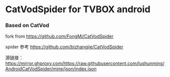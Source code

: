 # CatVodSpider  for TVBOX android 

### Based on CatVod

fork from https://github.com/FongMi/CatVodSpider

spider 参考 https://github.com/bizhangjie/CatVodSpider

源链接：https://mirror.ghproxy.com/https://raw.githubusercontent.com/lushunming/AndroidCatVodSpider/mine/json/index.json
